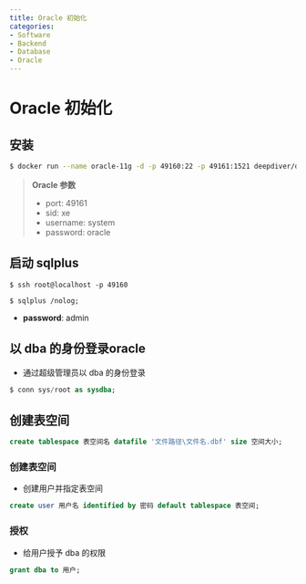 ```yaml
---
title: Oracle 初始化
categories:
- Software
- Backend
- Database
- Oracle
---
```

# Oracle 初始化

## 安装

```bash
$ docker run --name oracle-11g -d -p 49160:22 -p 49161:1521 deepdiver/docker-oracle-xe-11g
```

> **Oracle 参数**
>
> - port: 49161
> - sid: xe
> - username: system
> - password: oracle

## 启动 sqlplus

```
$ ssh root@localhost -p 49160

$ sqlplus /nolog;
```

- **password**: admin

## 以 dba 的身份登录oracle

- 通过超级管理员以 dba 的身份登录

```sql
$ conn sys/root as sysdba;
```

## 创建表空间

```sql
create tablespace 表空间名 datafile '文件路径\文件名.dbf' size 空间大小;
```

### 创建表空间

- 创建用户并指定表空间

```sql
create user 用户名 identified by 密码 default tablespace 表空间;
```

### 授权

- 给用户授予 dba 的权限

```sql
grant dba to 用户;
```


